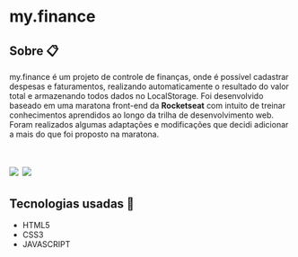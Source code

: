 # my.finance

## Sobre 📋 
my.finance é um projeto de controle de finanças, onde é possível cadastrar despesas e faturamentos, realizando automaticamente o resultado do valor total e armazenando todos dados no LocalStorage. Foi desenvolvido baseado em uma maratona front-end da **Rocketseat** com intuito de treinar conhecimentos aprendidos ao longo da trilha de desenvolvimento web. Foram realizados algumas adaptações e modificações que decidi adicionar a mais do que foi proposto na maratona.

<h1>
    <img src="https://i.imgur.com/VFjZ43R.png"/>
    <img src="https://i.imgur.com/S9adM5b.png"/>
</h1>

## Tecnologias usadas 🚀

- HTML5
- CSS3
- JAVASCRIPT
